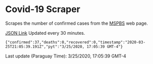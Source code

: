# Covid-19 Scraper

Scrapes the number of confirmed cases from the [MSPBS](https://www.mspbs.gov.py/covid-19.php) web page.

[JSON Link](https://jmayalag.github.io/covid19-scrape/cases.json)
Updated every 30 minutes.
```
{"confirmed":37,"deaths":0,"recovered":0,"timestamp":"2020-03-25T21:05:39.191Z","pyt":"3/25/2020, 17:05:39 GMT-4"}
```
Last update (Paraguay Time): 3/25/2020, 17:05:39 GMT-4